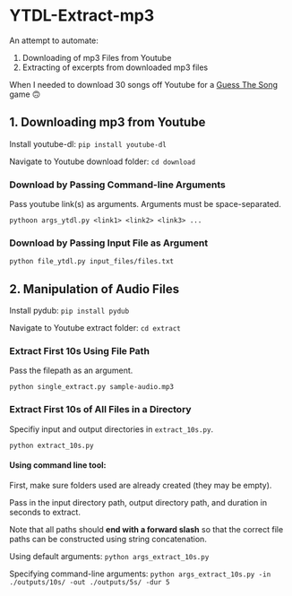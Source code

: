 # YTDL-Extract-mp3

An attempt to automate:

1. Downloading of mp3 Files from Youtube
2. Extracting of excerpts from downloaded mp3 files

When I needed to download 30 songs off Youtube for a [Guess The Song](https://songtrivia2.io/) game 🙃


## 1. Downloading mp3 from Youtube
Install youtube-dl: `pip install youtube-dl`

Navigate to Youtube download folder:
`cd download`

### Download by Passing Command-line Arguments
Pass youtube link(s) as arguments. Arguments must be space-separated.

`pythoon args_ytdl.py <link1> <link2> <link3> ...` 

### Download by Passing Input File as Argument
`python file_ytdl.py input_files/files.txt`


## 2. Manipulation of Audio Files
Install pydub: `pip install pydub`

Navigate to Youtube extract folder: `cd extract`

### Extract First 10s Using File Path
Pass the filepath as an argument.

`python single_extract.py sample-audio.mp3`

### Extract First 10s of All Files in a Directory
Specifiy input and output directories in `extract_10s.py`.

`python extract_10s.py`

#### Using command line tool:
First, make sure folders used are already created (they may be empty).

Pass in the input directory path, output directory path, and duration in seconds to extract.

Note that all paths should **end with a forward slash** so that the correct file paths can be constructed using string concatenation.

Using default arguments: `python args_extract_10s.py`

Specifying command-line arguments: `python args_extract_10s.py -in ./outputs/10s/ -out ./outputs/5s/ -dur 5`
